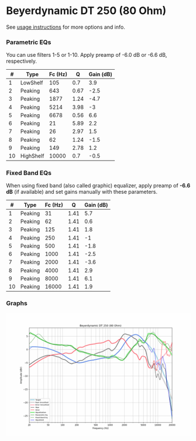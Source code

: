 # Beyerdynamic DT 250 (80 Ohm)
See [usage instructions](https://github.com/jaakkopasanen/AutoEq#usage) for more options and info.

### Parametric EQs
You can use filters 1-5 or 1-10. Apply preamp of -6.0 dB or -6.6 dB, respectively.

|   # | Type      |   Fc (Hz) |    Q |   Gain (dB) |
|-----|-----------|-----------|------|-------------|
|   1 | LowShelf  |       105 | 0.7  |         3.9 |
|   2 | Peaking   |       643 | 0.67 |        -2.5 |
|   3 | Peaking   |      1877 | 1.24 |        -4.7 |
|   4 | Peaking   |      5214 | 3.98 |        -3   |
|   5 | Peaking   |      6678 | 0.56 |         6.6 |
|   6 | Peaking   |        21 | 5.89 |         2.2 |
|   7 | Peaking   |        26 | 2.97 |         1.5 |
|   8 | Peaking   |        62 | 1.24 |        -1.5 |
|   9 | Peaking   |       149 | 2.78 |         1.2 |
|  10 | HighShelf |     10000 | 0.7  |        -0.5 |

### Fixed Band EQs
When using fixed band (also called graphic) equalizer, apply preamp of **-6.6 dB** (if available) and set gains manually with these parameters.

|   # | Type    |   Fc (Hz) |    Q |   Gain (dB) |
|-----|---------|-----------|------|-------------|
|   1 | Peaking |        31 | 1.41 |         5.7 |
|   2 | Peaking |        62 | 1.41 |         0.6 |
|   3 | Peaking |       125 | 1.41 |         1.8 |
|   4 | Peaking |       250 | 1.41 |        -1   |
|   5 | Peaking |       500 | 1.41 |        -1.8 |
|   6 | Peaking |      1000 | 1.41 |        -2.5 |
|   7 | Peaking |      2000 | 1.41 |        -3.6 |
|   8 | Peaking |      4000 | 1.41 |         2.9 |
|   9 | Peaking |      8000 | 1.41 |         6.1 |
|  10 | Peaking |     16000 | 1.41 |         1.9 |

### Graphs
![](./Beyerdynamic%20DT%20250%20(80%20Ohm).png)
